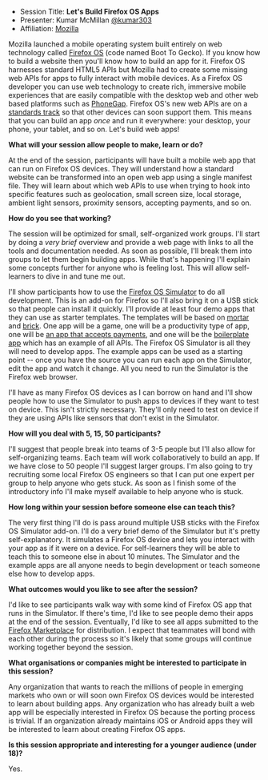 * Session Title: **Let's Build Firefox OS Apps**
* Presenter: Kumar McMillan [@kumar303](https://twitter.com/kumar303)
* Affiliation: [Mozilla](http://www.mozilla.org/)

Mozilla launched a mobile operating system built entirely on web technology called [Firefox OS](http://www.mozilla.org/en-US/firefox/os/) (code named Boot To Gecko). If you know how to build a website then you'll know how to build an app for it. Firefox OS harnesses standard HTML5 APIs but Mozilla had to create some missing web APIs for apps to fully interact with mobile devices. As a Firefox OS developer you can use web technology to create rich, immersive mobile experiences that are easily compatible with the desktop web and other web based platforms such as [PhoneGap](http://phonegap.com/). Firefox OS's new web APIs are on a [standards track](https://wiki.mozilla.org/WebAPI) so that other devices can soon support them. This means that you can build an app *once* and run it everywhere: your desktop, your phone, your tablet, and so on. Let's build web apps!

**What will your session allow people to make, learn or do?**

At the end of the session, participants will have built a mobile web app that can run on Firefox OS devices. They will understand how a standard website can be transformed into an open web app using a single manifest file. They will learn about which web APIs to use when trying to hook into specific features such as geolocation, small screen size, local storage, ambient light sensors, proximity sensors, accepting payments, and so on.

**How do you see that working?**

The session will be optimized for small, self-organized work groups. I'll start by doing a *very brief* overview and provide a web page with links to all the tools and documentation needed. As soon as possible, I'll break them into groups to let them begin building apps. While that's happening I'll explain some concepts further for anyone who is feeling lost. This will allow self-learners to dive in and tune me out.

I'll show participants how to use the [Firefox OS Simulator](https://developer.mozilla.org/en-US/docs/Tools/Firefox_OS_Simulator) to do all development. This is an add-on for Firefox so I'll also bring it on a USB stick so that people can install it quickly. I'll provide at least four demo apps that they can use as starter templates. The templates will be based on [mortar](https://github.com/mozilla/mortar/) and [brick](https://github.com/mozilla/brick). One app will be a game, one will be a productivity type of app, one will be [an app that accepts payments](https://github.com/jlongster/webfighter), and one will be the [boilerplate app](https://github.com/robnyman/Firefox-OS-Boilerplate-App/) which has an example of all APIs. The Firefox OS Simulator is all they will need to develop apps. The example apps can be used as a starting point -- once you have the source you can run each app on the Simulator, edit the app and watch it change. All you need to run the Simulator is the Firefox web browser.


I'll have as many Firefox OS devices as I can borrow on hand and I'll show people how to use the Simulator to push apps to devices if they want to test on device. This isn't strictly necessary. They'll only need to test on device if they are using APIs like sensors that don't exist in the Simulator.

**How will you deal with 5, 15, 50 participants?**

I'll suggest that people break into teams of 3-5 people but I'll also allow for self-organizing teams. Each team will work collaboratively to build an app. If we have close to 50 people I'll suggest larger groups. I'm also going to try recruiting some local Firefox OS engineers so that I can put one expert per group to help anyone who gets stuck. As soon as I finish some of the introductory info I'll make myself available to help anyone who is stuck.

**How long within your session before someone else can teach this?**

The very first thing I'll do is pass around multiple USB sticks with the Firefox OS Simulator add-on. I'll do a very brief demo of the Simulator but it's pretty self-explanatory. It simulates a Firefox OS device and lets you interact with your app as if it were on a device. For self-learners they will be able to teach this to someone else in about 10 minutes. The Simulator and the example apps are all anyone needs to begin development or teach someone else how to develop apps. 

**What outcomes would you like to see after the session?**

I'd like to see participants walk way with some kind of Firefox OS app that runs in the Simulator. If there's time, I'd like to see people demo their apps at the end of the session. Eventually, I'd like to see all apps submitted to the [Firefox Marketplace](https://marketplace.firefox.com/) for distribution. I expect that teammates will bond with each other during the process so it's likely that some groups will continue working together beyond the session.

**What organisations or companies might be interested to participate in this session?**

Any organization that wants to reach the millions of people in emerging markets who own or will soon own Firefox OS devices would be interested to learn about building apps. Any organization who has already built a web app will be especially interested in Firefox OS because the porting process is trivial. If an organization already maintains iOS or Android apps they will be interested to learn about creating Firefox OS apps.

**Is this session appropriate and interesting for a younger audience (under 18)?**

Yes.